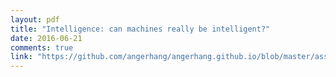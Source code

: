 ```yaml
---
layout: pdf
title: "Intelligence: can machines really be intelligent?"
date: 2016-06-21
comments: true
link: "https://github.com/angerhang/angerhang.github.io/blob/master/assets/files/intelligence.pdf"
---
```

